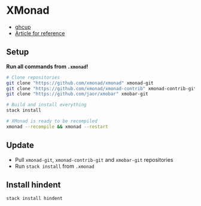 # XMonad

- [ghcup](https://www.haskell.org/ghcup)
- [Article for reference](https://brianbuccola.com/how-to-install-xmonad-and-xmobar-via-stack)

## Setup

**Run all commands from `.xmonad`!**

```sh
# Clone repositories
git clone "https://github.com/xmonad/xmonad" xmonad-git
git clone "https://github.com/xmonad/xmonad-contrib" xmonad-contrib-git
git clone "https://github.com/jaor/xmobar" xmobar-git

# Build and install everything
stack install

# XMonad is ready to be recompiled
xmonad --recompile && xmonad --restart
```

## Update

- Pull `xmonad-git`, `xmonad-contrib-git` and `xmobar-git` repositories
- Run `stack install` from `.xmonad`

## Install hindent

```sh
stack install hindent
```

